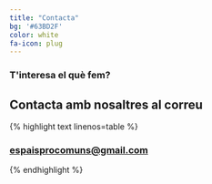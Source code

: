 ```yaml
---
title: "Contacta"
bg: '#63BD2F'
color: white
fa-icon: plug
---
```


### T'interesa el què fem? 

## Contacta amb nosaltres al correu
{% highlight text linenos=table %}
### espaisprocomuns@gmail.com
{% endhighlight %}
